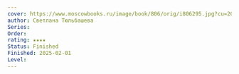 ```yaml
---
cover: https://www.moscowbooks.ru/image/book/806/orig/i806295.jpg?cu=20240307141507
author: Светлана Тюльбашева
Series: 
Order: 
rating: ★★★★
Status: Finished
Finished: 2025-02-01
Level:
---
```








